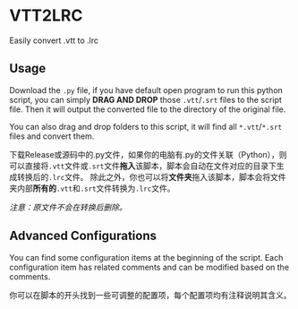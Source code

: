 # VTT2LRC
Easily convert .vtt to .lrc

## Usage
Download the `.py` file, if you have default open program to run this python script, you can simply **DRAG AND DROP** those `.vtt`/`.srt` files to the script file. Then it will output the converted file to the directory of the original file.

You can also drag and drop folders to this script, it will find all `*.vtt`/`*.srt` files and convert them.

下载Release或源码中的.py文件，如果你的电脑有.py的文件关联（Python），则可以直接将`.vtt`文件或`.srt`文件**拖入**该脚本，脚本会自动在文件对应的目录下生成转换后的`.lrc`文件。
除此之外，你也可以将**文件夹**拖入该脚本，脚本会将文件夹内部**所有的**`.vtt`和`.srt`文件转换为`.lrc`文件。

*注意：原文件不会在转换后删除。*

## Advanced Configurations
You can find some configuration items at the beginning of the script. Each configuration item has related comments and can be modified based on the comments.

你可以在脚本的开头找到一些可调整的配置项，每个配置项均有注释说明其含义。
